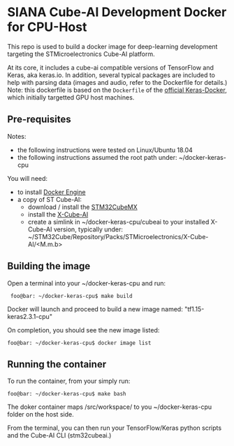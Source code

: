 # SIANA Cube-AI Development Docker for CPU-Host

This repo is used to build a docker image for deep-learning development targeting the STMicroelectronics Cube-AI platform.

At its core, it includes a cube-ai compatible versions of TensorFlow and Keras, aka keras.io. In addition, several typical packages are included to help with parsing data (images and audio, refer to the Dockerfile for details.) Note: this dockerfile is based on the `Dockerfile` of the [official Keras-Docker](https://github.com/keras-team/keras/tree/master/docker), which initially targetted GPU host machines.

## Pre-requisites
Notes:
  * the following instructions were tested on Linux/Ubuntu 18.04
  * the following instructions assumed the root path under: ~/docker-keras-cpu
 
You will need:
  * to install [Docker Engine](https://docs.docker.com/engine/install/)
  * a copy of ST Cube-AI:
    * download / install the [STM32CubeMX](https://www.st.com/en/development-tools/stm32cubemx.html)
    * install the [X-Cube-AI](https://www.st.com/content/st_com/en/products/embedded-software/mcu-mpu-embedded-software/stm32-embedded-software/stm32cube-expansion-packages/x-cube-ai.html) 
    * create a simlink in ~/docker-keras-cpu/cubeai to your installed X-Cube-AI version, typically under:  ~/STM32Cube/Repository/Packs/STMicroelectronics/X-Cube-AI/<M.m.b>

## Building the image
Open a terminal into your ~/docker-keras-cpu and run:
```console
 foo@bar: ~/docker-keras-cpu$ make build
```
Docker will launch and proceed to build a new image named: "tf1.15-keras2.3.1-cpu"

On completion, you should see the new image listed: 
```console
foo@bar: ~/docker-keras-cpu$ docker image list
```

## Running the container
To run the container, from your <root> simply run:
 ```console
 foo@bar: ~/docker-keras-cpu$ make bash
 ```
 
 The doker container maps /src/workspace/ to you ~/docker-keras-cpu folder on the host side.
 
 From the terminal, you can then run your TensorFlow/Keras python scripts and the Cube-AI CLI (stm32cubeai.)

